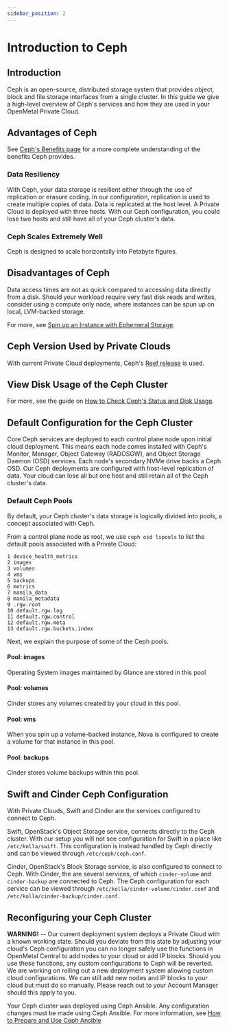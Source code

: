 ```yaml
---
sidebar_position: 2
---
```

# Introduction to Ceph

## Introduction

Ceph is an open-source, distributed storage system that provides object,
block and file storage interfaces from a single cluster. In this guide
we give a high-level overview of Ceph's services and how they are used
in your OpenMetal Private Cloud.

## Advantages of Ceph

See [Ceph's Benefits page](https://ceph.io/en/discover/benefits/) for a
more complete understanding of the benefits Ceph provides.

### Data Resiliency

With Ceph, your data storage is resilient either through the use of
replication or erasure coding. In our configuration, replication is used
to create multiple copies of data. Data is replicated at the host level.
A Private Cloud is deployed with three hosts. With our Ceph
configuration, you could lose two hosts and still have all of your Ceph
cluster's data.

### Ceph Scales Extremely Well

Ceph is designed to scale horizontally into Petabyte figures.

## Disadvantages of Ceph

Data access times are not as quick compared to accessing data directly
from a disk. Should your workload require very fast disk reads and
writes, consider using a compute only node, where instances can be spun
up on local, LVM-backed storage.

For more, see [Spin up an Instance with Ephemeral
Storage](https://openmetal.io/docs/manuals/tutorials/ephemeral_storage).

## Ceph Version Used by Private Clouds

With current Private Cloud deployments, Ceph's [Reef
release](https://docs.ceph.com/en/latest/releases/reef/) is used.

## View Disk Usage of the Ceph Cluster

For more, see the guide on [How to Check Ceph's Status and Disk Usage](check-ceph-status-disk-usage).

## Default Configuration for the Ceph Cluster

Core Ceph services are deployed to each control plane node upon initial
cloud deployment. This means each node comes installed with Ceph's
Monitor, Manager, Object Gateway (RADOSGW), and Object Storage Daemon
(OSD) services. Each node's secondary NVMe drive backs a Ceph OSD. Our
Ceph deployments are configured with host-level replication of data.
Your cloud can lose all but one host and still retain all of the Ceph
cluster's data.

### Default Ceph Pools

By default, your Ceph cluster's data storage is logically divided into
pools, a concept associated with Ceph.

From a control plane node as root, we use `ceph osd lspools` to list the
default pools associated with a Private Cloud:

    1 device_health_metrics
    2 images
    3 volumes
    4 vms
    5 backups
    6 metrics
    7 manila_data
    8 manila_metadata
    9 .rgw.root
    10 default.rgw.log
    11 default.rgw.control
    12 default.rgw.meta
    13 default.rgw.buckets.index

Next, we explain the purpose of some of the Ceph pools.

#### Pool: images

Operating System images maintained by Glance are stored in this pool

#### Pool: volumes

Cinder stores any volumes created by your cloud in this pool.

#### Pool: vms

When you spin up a volume-backed instance, Nova is configured to create
a volume for that instance in this pool.

#### Pool: backups

Cinder stores volume backups within this pool.

## Swift and Cinder Ceph Configuration

With Private Clouds, Swift and Cinder are the services configured to
connect to Ceph.

Swift, OpenStack's Object Storage service, connects directly to the Ceph
cluster. With our setup you will not see configuration for Swift in a
place like `/etc/kolla/swift`. This configuration is instead handled by
Ceph directly and can be viewed through `/etc/ceph/ceph.conf`.

Cinder, OpenStack's Block Storage service, is also configured to connect
to Ceph. With Cinder, the are several services, of which `cinder-volume`
and `cinder-backup` are connected to Ceph. The Ceph configuration for
each service can be viewed through
`/etc/kolla/cinder-volume/cinder.conf` and
`/etc/kolla/cinder-backup/cinder.conf`.

## Reconfiguring your Ceph Cluster

**WARNING\!** -- Our current deployment system deploys a Private Cloud
with a known working state. Should you deviate from this state by
adjusting your cloud's Ceph configuration you can no longer safely use
the functions in OpenMetal Central to add nodes to your cloud or add IP
blocks. Should you use these functions, any custom configurations to
Ceph will be reverted. We are working on rolling out a new deployment
system allowing custom cloud configurations. We can still add new nodes
and IP blocks to your cloud but must do so manually. Please reach out to
your Account Manager should this apply to you.

Your Ceph cluster was deployed using Ceph Ansible. Any configuration
changes must be made using Ceph Ansible. For more information, see
[How to Prepare and Use Ceph Ansible](../day-4/ceph-ansible/prepare-ceph-ansible)
